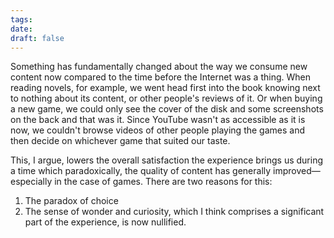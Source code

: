 ```yaml
---
tags: 
date: 
draft: false
---
```

Something has fundamentally changed about the way we consume new content now compared to the time before the Internet was a thing. When reading novels, for example, we went head first into the book knowing next to nothing about its content, or other people's reviews of it. Or when buying a new game, we could only see the cover of the disk and some screenshots on the back and that was it. Since YouTube wasn't as accessible as it is now, we couldn't browse videos of other people playing the games and then decide on whichever game that suited our taste.

This, I argue, lowers the overall satisfaction the experience brings us during a time which paradoxically, the quality of content has generally improved—especially in the case of games. There are two reasons for this:
1. The paradox of choice
2. The sense of wonder and curiosity, which I think comprises a significant part of the experience, is now nullified.  
